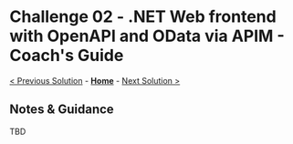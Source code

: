 # Challenge 02 - .NET Web frontend with OpenAPI and OData via APIM - Coach's Guide 

[< Previous Solution](./Solution-01.md) - **[Home](./README.md)** - [Next Solution >](./Solution-03.md)

## Notes & Guidance
TBD